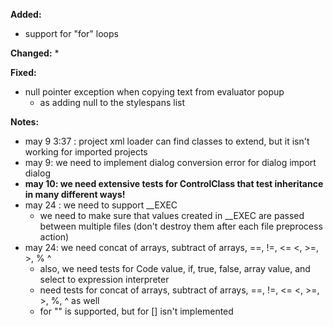 **Added:**
* support for "for" loops

**Changed:**
* 

**Fixed:**
*  null pointer exception when copying text from evaluator popup
    * as adding null to the stylespans list 

**Notes:**
* may 9 3:37 : project xml loader can find classes to extend, but it isn't working for imported projects
* may 9: we need to implement dialog conversion error for dialog import dialog
* **may 10: we need extensive tests for ControlClass that test inheritance in many different ways!**
* may 24 : we need to support __EXEC
    * we need to make sure that values created in __EXEC are passed between multiple files (don't destroy them after each file preprocess action)
* may 24: we need concat of arrays, subtract of arrays, ==, !=, <= <, >=, >, % ^
    * also, we need tests for Code value, if, true, false, array value, and select to expression interpreter
    * need tests for concat of arrays, subtract of arrays, ==, !=, <= <, >=, >, %, ^ as well
    * for "" is supported, but for [] isn't implemented